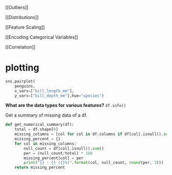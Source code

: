 [[Outliers]]

[[Distributions]]

[[Feature Scaling]]

[[Encoding Categorical Variables]]

[[Correlation]]

# plotting

```python
sns.pairplot(
    penguins,
    x_vars=["bill_length_mm"],
    y_vars=["bill_depth_mm"],hue="species")
```

**What are the data types for various features?**
`df.info()`

Get a summary of missing data of a df.
```python
def get_numerical_summary(df):
    total = df.shape[0]
    missing_columns = [col for col in df.columns if df[col].isnull().sum() > 0]
    missing_percent = {}
    for col in missing_columns:
        null_count = df[col].isnull().sum()
        per = (null_count/total) * 100
        missing_percent[col] = per
        print("{} : {} ({}%)".format(col, null_count, round(per, 3)))
    return missing_percent
```

